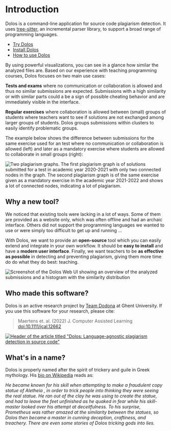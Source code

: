 # Introduction

Dolos is a command-line application for source code plagiarism detection. It 
uses [tree-sitter](https://tree-sitter.github.io/tree-sitter/), an incremental
parser library, to support a broad range of programming languages. 


- [Try Dolos](/try/)
- [Install Dolos](/guide/installation.html)
- [How to use Dolos](/guide/running.html)

By using powerful visualizations, you can see in a glance how similar the analyzed files are. Based on our experience with teaching programming courses, Dolos focuses on two main use cases:

**Tests and exams** where no communication or collaboration is allowed and thus no similar submissions are expected. Submissions with a high similarity or with similar parts could a be a sign of possible cheating behavior and are immediately visible in the interface.

**Regular exercises** where collaboration is allowed between (small) groups of students where teachers want to see if solutions are not exchanged among larger groups of students. Dolos groups submissions within clusters to easily identify problematic groups.

The example below shows the difference between submissions for the same exercise used for an test where no communication or collaboration is allowed (left) and later as a mandatory exercise where students are allowed to collaborate in small groups (right):

![Two plagiarism graphs. The first plagiarism graph is of solutions submitted for a test in academic year 2020-2021 with only two connected nodes in the graph. The second plagiarism graph is of the same exercise given as a mandatory exercise in the academic year 2021-2022 and shows a lot of connected nodes, indicating a lot of plagiarism.](/images/comparison-exercise-evaluation.png)


## Why a new tool?

We noticed that existing tools were lacking in a lot of ways. Some of them are provided as a website only, which was often offline and had an archaic interface. Others did not support the programming languages we wanted to use or were simply too difficult to get up and running ...

With Dolos, we want to provide an **open-source** tool which you can easily extend and integrate in your own workflow. It should be **easy to install** and have a **modern user interface**. Finally, we want teachers to be **as effective as possible** in detecting and preventing plagiarism, giving them more time do do what they do best: teaching.

![Screenshot of the Dolos Web UI showing an overview of the analyzed submissions and a histogram with the similarity distribution](/images/dolos-screenshot.png)

## Who made this software?

Dolos is an active research project by [Team Dodona](https://dodona.ugent.be/en/about/) at Ghent University. If you use this software for your research, please cite:

> Maertens et. al. (2022) J. Computer Assisted Learning [doi:10.1111/jcal.12662](https://doi.org/10.1111/jcal.12662)

[![Header of the article titled "Dolos: Language-agnostic plagiarism detection in source code"](/images/dolos-article.png)](https://doi.org/10.1111/jcal.12662)

## What's in a name?

Dolos is properly named after the spirit of trickery and guile in Greek
mythology. His [bio on Wikipedia](https://en.wikipedia.org/wiki/Dolos_(mythology))
reads as:

_He became known for his skill when attempting to make a fraudulent
copy statue of Aletheia , in order to trick people into thinking they were
seeing the real statue. He ran out of the clay he was using to create the
statue, and had to leave the feet unfinished as he quaked in fear while his
skill-master looked over his attempt at deceitfulness. To his surprise,
Prometheus was rather amazed at the similarity between the statues, so Dolos
then became a master in cunning deception, craftiness, and treachery. There are
even some stories of Dolos tricking gods into lies._
